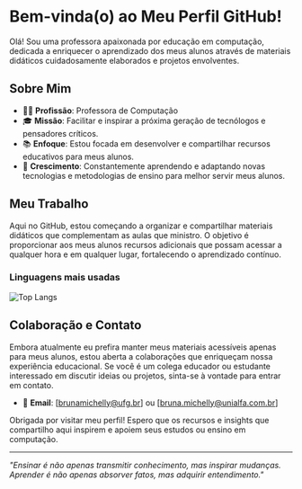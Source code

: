 # Bem-vinda(o) ao Meu Perfil GitHub!

Olá! Sou uma professora apaixonada por educação em computação, dedicada a enriquecer o aprendizado dos meus alunos através de materiais didáticos cuidadosamente elaborados e projetos envolventes. 

## Sobre Mim

- 👩‍🏫 **Profissão**: Professora de Computação
- 🎓 **Missão**: Facilitar e inspirar a próxima geração de tecnólogos e pensadores críticos.
- 📚 **Enfoque**: Estou focada em desenvolver e compartilhar recursos educativos para meus alunos.
- 🌱 **Crescimento**: Constantemente aprendendo e adaptando novas tecnologias e metodologias de ensino para melhor servir meus alunos.

## Meu Trabalho

Aqui no GitHub, estou começando a organizar e compartilhar materiais didáticos que complementam as aulas que ministro. O objetivo é proporcionar aos meus alunos recursos adicionais que possam acessar a qualquer hora e em qualquer lugar, fortalecendo o aprendizado contínuo.

### Linguagens mais usadas

![Top Langs](https://github-readme-stats.vercel.app/api/top-langs/?username=brunamichellyos&layout=compact)


## Colaboração e Contato

Embora atualmente eu prefira manter meus materiais acessíveis apenas para meus alunos, estou aberta a colaborações que enriqueçam nossa experiência educacional. Se você é um colega educador ou estudante interessado em discutir ideias ou projetos, sinta-se à vontade para entrar em contato.

- 📧 **Email**: [brunamichelly@ufg.br] ou [bruna.michelly@unialfa.com.br]

Obrigada por visitar meu perfil! Espero que os recursos e insights que compartilho aqui inspirem e apoiem seus estudos ou ensino em computação.

---

_"Ensinar é não apenas transmitir conhecimento, mas inspirar mudanças. Aprender é não apenas absorver fatos, mas adquirir entendimento."_


